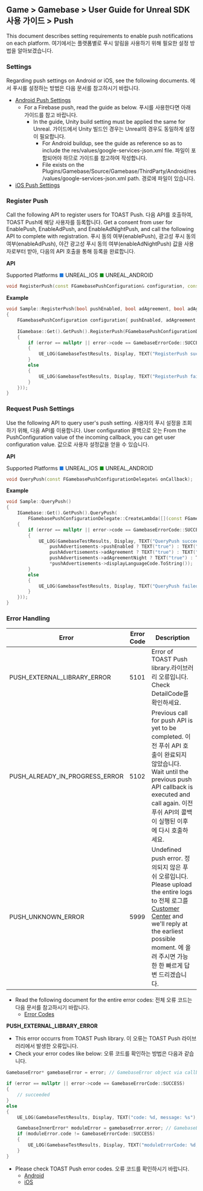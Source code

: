 ## Game > Gamebase > User Guide for Unreal SDK 사용 가이드 > Push

This document describes setting requirements to enable push notifications on each platform. 여기에서는 플랫폼별로 푸시 알림을 사용하기 위해 필요한 설정 방법을 알아보겠습니다.

### Settings

Regarding push settings on Android or iOS, see the following documents. 에서 푸시를 설정하는 방법은 다음 문서를 참고하시기 바랍니다.<br/>

* [Android Push Settings](aos-push#settings)
    * For a Firebase push, read the guide as below. 푸시를 사용한다면 아래 가이드를 참고 바랍니다.
        * In the guide, Unity build setting must be applied the same for Unreal.  가이드에서 Unity 빌드인 경우는 Unreal의 경우도 동일하게 설정이 필요합니다.
            * For Android buildup, see the guide as reference so as to include the res/values/google-services-json.xml file. 파일이 포함되어야 하므로 가이드를 참고하여 작성합니다.
            * File exists on the Plugins/Gamebase/Source/Gamebase/ThirdParty/Android/res/values/google-services-json.xml path. 경로에 파일이 있습니다.
* [iOS Push Settings](ios-push#settings)

### Register Push

Call the following API to register users for TOAST Push. 다음 API를 호출하여, TOAST Push에 해당 사용자를 등록합니다.
Get a consent from user for EnablePush, EnableAdPush, and EnableAdNightPush, and call the following API to complete with registration. 푸시 동의 여부(enablePush), 광고성 푸시 동의 여부(enableAdPush), 야간 광고성 푸시 동의 여부(enableAdNightPush) 값을 사용자로부터 받아, 다음의 API 호출을 통해 등록을 완료합니다.

**API**

Supported Platforms
<span style="color:#1D76DB; font-size: 10pt">■</span> UNREAL_IOS
<span style="color:#0E8A16; font-size: 10pt">■</span> UNREAL_ANDROID

```cpp
void RegisterPush(const FGamebasePushConfiguration& configuration, const FGamebaseErrorDelegate& onCallback);
```

**Example**

```cpp
void Sample::RegisterPush(bool pushEnabled, bool adAgreement, bool adAgreementNight)
{
    FGamebasePushConfiguration configuration{ pushEnabled, adAgreement, adAgreementNight };
    
    IGamebase::Get().GetPush().RegisterPush(FGamebasePushConfigurationDelegate::CreateLambda([](const FGamebaseError* error)
    {
        if (error == nullptr || error->code == GamebaseErrorCode::SUCCESS)
        {
            UE_LOG(GamebaseTestResults, Display, TEXT("RegisterPush succeeded"));
        }
        else
        {
            UE_LOG(GamebaseTestResults, Display, TEXT("RegisterPush failed. (error: %d)"), error->code);
        }
    }));
}
```

### Request Push Settings

Use the following API to query user's push setting. 사용자의 푸시 설정을 조회하기 위해, 다음 API를 이용합니다.
User configuration 콜백으로 오는 From the PushConfiguration value of the incoming callback, you can get user configuration value. 값으로 사용자 설정값을 얻을 수 있습니다.

**API**

Supported Platforms
<span style="color:#1D76DB; font-size: 10pt">■</span> UNREAL_IOS
<span style="color:#0E8A16; font-size: 10pt">■</span> UNREAL_ANDROID

```cpp
void QueryPush(const FGamebasePushConfigurationDelegate& onCallback);
```

**Example**

```cpp
void Sample::QueryPush()
{
    IGamebase::Get().GetPush().QueryPush(
        FGamebasePushConfigurationDelegate::CreateLambda([](const FGamebasePushConfiguration* pushAdvertisements, const FGamebaseError* error)
    {
        if (error == nullptr || error->code == GamebaseErrorCode::SUCCESS)
        {
            UE_LOG(GamebaseTestResults, Display, TEXT("QueryPush succeeded. (pushEnabled= %s, adAgreement= %s, adAgreementNight= %s, displayLanguageCode= %s)"),
                pushAdvertisements->pushEnabled ? TEXT("true") : TEXT("fasle"),
                pushAdvertisements->adAgreement ? TEXT("true") : TEXT("fasle"),
                pushAdvertisements->adAgreementNight ? TEXT("true") : TEXT("fasle"),
                *pushAdvertisements->displayLanguageCode.ToString());
        }
        else
        {
            UE_LOG(GamebaseTestResults, Display, TEXT("QueryPush failed. (error: %d)"), error->code);
        }
    }));
}
```

### Error Handling

| Error                          | Error Code | Description                              |
| ------------------------------ | ---------- | ---------------------------------------- |
| PUSH_EXTERNAL_LIBRARY_ERROR    | 5101       | Error of TOAST Push library.라이브러리 오류입니다.<br> Check DetailCode를 확인하세요. |
| PUSH_ALREADY_IN_PROGRESS_ERROR | 5102       | Previous call for push API is yet to be completed. 이전 푸쉬 API 호출이 완료되지 않았습니다.<br> Wait until the previous push API callback is executed and call again. 이전 푸쉬 API의 콜백이 실행된 이후에 다시 호출하세요. |
| PUSH_UNKNOWN_ERROR             | 5999       | Undefined push error. 정의되지 않은 푸쉬 오류입니다.<br> Please upload the entire logs to 전체 로그를 [Customer Center](https://toast.com/support/inquiry) and we'll reply at the earliest possible moment. 에 올려 주시면 가능한 한 빠르게 답변 드리겠습니다. |

* Read the following document for the entire error codes: 전체 오류 코드는 다음 문서를 참고하시기 바랍니다.
    * [Error Codes](./error-code/#client-sdk)

**PUSH_EXTERNAL_LIBRARY_ERROR**

* This error occurrs from TOAST Push library. 이 오류는 TOAST Push 라이브러리에서 발생한 오류입니다.
* Check your error codes like below: 오류 코드를 확인하는 방법은 다음과 같습니다.

```cpp
GamebaseError* gamebaseError = error; // GamebaseError object via callback

if (error == nullptr || error->code == GamebaseErrorCode::SUCCESS)
{
    // succeeded
}
else
{
    UE_LOG(GamebaseTestResults, Display, TEXT("code: %d, message: %s"), error->code, *error->message);

    GamebaseInnerError* moduleError = gamebaseError.error; // GamebaseError.error object from external module
    if (moduleError.code != GamebaseErrorCode::SUCCESS)
    {
        UE_LOG(GamebaseTestResults, Display, TEXT("moduleErrorCode: %d, moduleErrorMessage: %s"), moduleError->code, *moduleError->message);
    }
}
```

* Please check TOAST Push error codes.  오류 코드를 확인하시기 바랍니다.
    * [Android](aos-push#error-handling)
    * [iOS](ios-push#error-handling)
